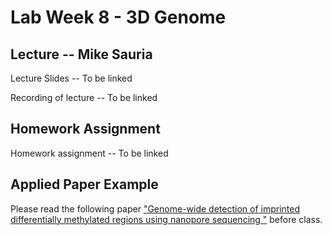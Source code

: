 # Lab Week 8 - 3D Genome

## Lecture -- Mike Sauria

Lecture Slides -- To be linked

Recording of lecture -- To be linked

## Homework Assignment

Homework assignment -- To be linked
<!--[Homework assignment](https://bxlab.github.io/cmdb-quantbio/assignments/lab/DNA_modifications/assignment/)-->

## Applied Paper Example

Please read the following paper ["Genome-wide detection of imprinted differentially methylated regions using nanopore sequencing "](https://pubmed.ncbi.nlm.nih.gov/35787786/) before class.

